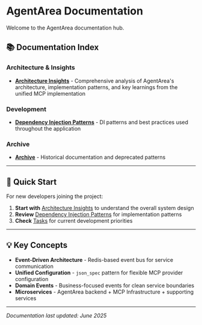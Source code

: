 # AgentArea Documentation

Welcome to the AgentArea documentation hub.

## 📚 Documentation Index

### **Architecture & Insights**
- **[Architecture Insights](./architecture_insights.md)** - Comprehensive analysis of AgentArea's architecture, implementation patterns, and key learnings from the unified MCP implementation

### **Development**
- **[Dependency Injection Patterns](./dependency_injection_patterns.md)** - DI patterns and best practices used throughout the application

### **Archive**
- **[Archive](./archive/)** - Historical documentation and deprecated patterns

---

## 🎯 **Quick Start**

For new developers joining the project:

1. **Start with** [Architecture Insights](./architecture_insights.md) to understand the overall system design
2. **Review** [Dependency Injection Patterns](./dependency_injection_patterns.md) for implementation patterns
3. **Check** [Tasks](../tasks.md) for current development priorities

---

## 💡 **Key Concepts**

- **Event-Driven Architecture** - Redis-based event bus for service communication
- **Unified Configuration** - `json_spec` pattern for flexible MCP provider configuration
- **Domain Events** - Business-focused events for clean service boundaries
- **Microservices** - AgentArea backend + MCP Infrastructure + supporting services

---

*Documentation last updated: June 2025*
